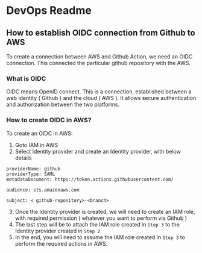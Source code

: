 # DevOps Readme

## How to establish OIDC connection from Github to AWS

To create a connection between AWS and Github Action, we need an OIDC connection. This connected the particular github repository with the AWS.

### What is OIDC
OIDC means OpenID connect. This is a connection, established between a web identity ( Github ) and the cloud ( AWS ). It allows secure authentication and authorization between the two platforms.

### How to create OIDC in AWS?
To create an OIDC in AWS:

1. Goto IAM in AWS
2. Select Identity provider and create an Identity provider, with below details

```
providerName: github
providerType: SAML
metadataDocument: https://token.actions.githubusercontent.com/

audience: sts.amazonaws.com

subject: < github-repository>-<branch>
```

3. Once the Identity provider is created, we will need to create an IAM role, with required permission ( whatever you want to perform via Github )
4. The last step will be to attach the IAM role created in `Step 3` to the Identity provider created in `Step 2`
5. In the end, you will need to assume the IAM role created in `Step 3` to perform the required actions in AWS.
